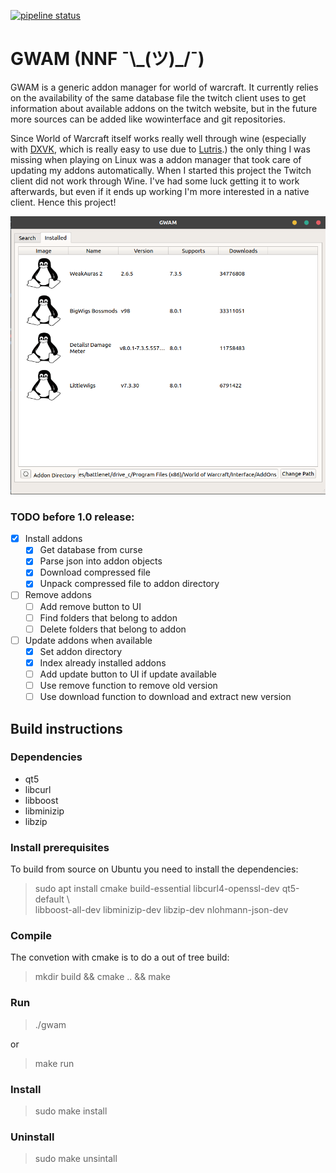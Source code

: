 [![pipeline status](https://gitlab.com/jonasknarbakk/WoW-AddonManager/badges/qt5/pipeline.svg)](https://gitlab.com/jonasknarbakk/WoW-AddonManager/commits/qt5)

# GWAM (NNF ¯\\\_(ツ)\_/¯)

GWAM is a generic addon manager for world of warcraft. It currently relies
on the availability of the same database file the twitch client uses to
get information about available addons on the twitch website, but in the future
more sources can be added like wowinterface and git repositories.

Since World of Warcraft itself works really well through wine (especially with
[DXVK](https://github.com/doitsujin/dxvk), which is really easy to use due to
[Lutris](https://github.com/lutris/lutris).) the only thing I was missing when
playing on Linux was a addon manager that took care of updating my addons
automatically. When I started this project the Twitch client did not work
through Wine. I've had some luck getting it to work afterwards, but even if it
ends up working I'm more interested in a native client. Hence this project!

![](resources/images/gwam-preview.png)

### TODO before 1.0 release:

- [x] Install addons
	- [x] Get database from curse
	- [x] Parse json into addon objects
	- [x] Download compressed file
	- [x] Unpack compressed file to addon directory
- [ ] Remove addons
	- [ ] Add remove button to UI
	- [ ] Find folders that belong to addon
	- [ ] Delete folders that belong to addon
- [ ] Update addons when available
	- [x] Set addon directory
	- [x] Index already installed addons
	- [ ] Add update button to UI if update available
	- [ ] Use remove function to remove old version
	- [ ] Use download function to download and extract new version

## Build instructions

### Dependencies

- qt5
- libcurl
- libboost
- libminizip
- libzip

### Install prerequisites
To build from source on Ubuntu you need to install the dependencies:
> sudo apt install cmake build-essential libcurl4-openssl-dev qt5-default \\\
libboost-all-dev libminizip-dev libzip-dev nlohmann-json-dev

### Compile
The convetion with cmake is to do a out of tree build:
> mkdir build && cmake .. && make

### Run
> ./gwam

or

> make run

### Install
> sudo make install

### Uninstall
> sudo make unsintall

